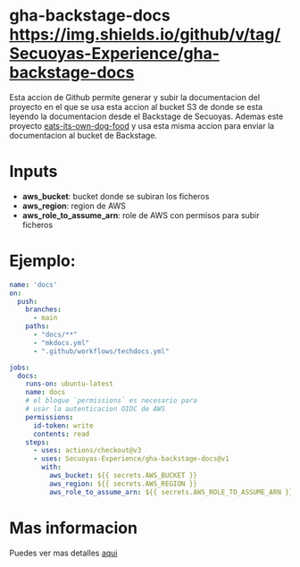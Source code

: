 # gha-backstage-docs https://img.shields.io/github/v/tag/Secuoyas-Experience/gha-backstage-docs

Esta accion de Github permite generar y subir la documentacion del proyecto en el que se usa esta accion al bucket S3 de donde se esta leyendo la documentacion desde el Backstage de Secuoyas. Ademas este proyecto [eats-its-own-dog-food](https://en.wikipedia.org/wiki/Eating_your_own_dog_food) y usa esta misma accion para enviar la documentacion al bucket de Backstage.

# Inputs

- **aws_bucket**: bucket donde se subiran los ficheros
- **aws_region**: region de AWS
- **aws_role_to_assume_arn**: role de AWS con permisos para subir ficheros

# Ejemplo:

```yaml
name: 'docs'
on:
  push:
    branches:
      - main
    paths:
      - "docs/**"
      - "mkdocs.yml"
      - ".github/workflows/techdocs.yml"

jobs:
  docs:
    runs-on: ubuntu-latest
    name: docs
    # el bloque `permissions` es necesario para 
    # usar la autenticacion OIDC de AWS
    permissions:
      id-token: write
      contents: read    
    steps:
      - uses: actions/checkout@v3
      - uses: Secuoyas-Experience/gha-backstage-docs@v1
        with:
          aws_bucket: ${{ secrets.AWS_BUCKET }}
          aws_region: ${{ secrets.AWS_REGION }}
          aws_role_to_assume_arn: ${{ secrets.AWS_ROLE_TO_ASSUME_ARN }}
```

# Mas informacion

Puedes ver mas detalles [aqui](./docs/index.md)
